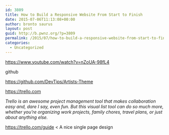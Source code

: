 ```yaml
---
id: 3809
title: How to Build a Responsive Website From Start to Finish
date: 2015-07-06T11:13:08+00:00
author: bronto saurus
layout: post
guid: http://b.pwnz.org/?p=3809
permalink: /2015/07/how-to-build-a-responsive-website-from-start-to-finish/
categories:
  - Uncategorized
---
```

<https://www.youtube.com/watch?v=nZoUA-98fL4>

github
  
<https://github.com/DevTips/Artists-Theme>

<https://trello.com>

_Trello is an awesome project management tool that makes collaboration easy and, dare I say, even fun. But this visual list tool can do so much more, whether you&#8217;re organizing work projects, family chores, travel plans, or just about anything else._ 

<https://trello.com/guide> < A nice single page design